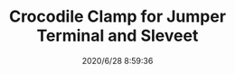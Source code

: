 ﻿---
layout: post 
title: Crocodile Clamp for Jumper Terminal and Sleveet
tags: CC
categories: housing-terminal
overview: 
part_number: CC002
thumb_img: static/202006/386-thumb-20200628165959.jpg
small_img: static/202006/386-20200628165959.jpg
date: 2020/6/28 8:59:36
---



